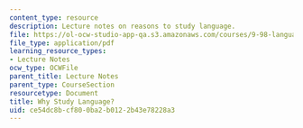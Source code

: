 ```yaml
---
content_type: resource
description: Lecture notes on reasons to study language.
file: https://ol-ocw-studio-app-qa.s3.amazonaws.com/courses/9-98-language-and-mind-january-iap-2003/ce54dc8bcf800ba2b0122b43e78228a3_why_study_language.pdf
file_type: application/pdf
learning_resource_types:
- Lecture Notes
ocw_type: OCWFile
parent_title: Lecture Notes
parent_type: CourseSection
resourcetype: Document
title: Why Study Language?
uid: ce54dc8b-cf80-0ba2-b012-2b43e78228a3
---
```

